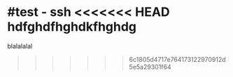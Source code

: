 #test - ssh
<<<<<<< HEAD
hdfghdfhghdkfhghdg
=======
blalalalal
>>>>>>> 6c1805d4717e764173122970912d5e5a29301f64
